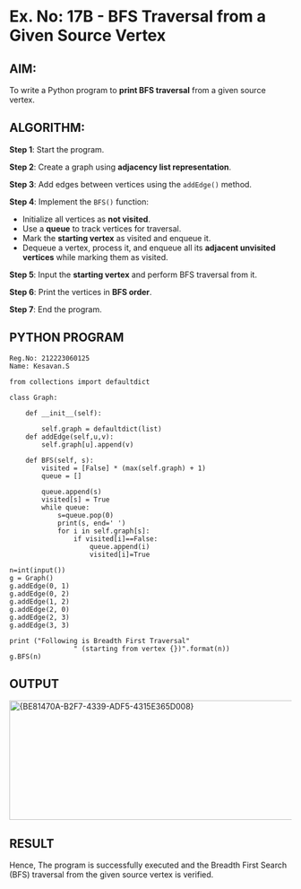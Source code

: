 # Ex. No: 17B - BFS Traversal from a Given Source Vertex

## AIM:
To write a Python program to **print BFS traversal** from a given source vertex.

## ALGORITHM:

**Step 1**: Start the program.

**Step 2**: Create a graph using **adjacency list representation**.

**Step 3**: Add edges between vertices using the `addEdge()` method.

**Step 4**: Implement the `BFS()` function:
- Initialize all vertices as **not visited**.
- Use a **queue** to track vertices for traversal.
- Mark the **starting vertex** as visited and enqueue it.
- Dequeue a vertex, process it, and enqueue all its **adjacent unvisited vertices** while marking them as visited.

**Step 5**: Input the **starting vertex** and perform BFS traversal from it.

**Step 6**: Print the vertices in **BFS order**.

**Step 7**: End the program.

## PYTHON PROGRAM

```
Reg.No: 212223060125
Name: Kesavan.S

from collections import defaultdict

class Graph:

	def __init__(self):

		self.graph = defaultdict(list)
	def addEdge(self,u,v):
		self.graph[u].append(v)

	def BFS(self, s):
		visited = [False] * (max(self.graph) + 1)
		queue = []

		queue.append(s)
		visited[s] = True
		while queue:
		    s=queue.pop(0)
		    print(s, end=' ')
		    for i in self.graph[s]:
		        if visited[i]==False:
		            queue.append(i)
		            visited[i]=True

n=int(input())
g = Graph()
g.addEdge(0, 1)
g.addEdge(0, 2)
g.addEdge(1, 2)
g.addEdge(2, 0)
g.addEdge(2, 3)
g.addEdge(3, 3)

print ("Following is Breadth First Traversal"
				" (starting from vertex {})".format(n))
g.BFS(n)

```

## OUTPUT

<img width="1174" height="213" alt="{BE81470A-B2F7-4339-ADF5-4315E365D008}" src="https://github.com/user-attachments/assets/59adb6a2-610f-4383-92d8-a40df3209782" />

## RESULT

Hence, The program is successfully executed and the Breadth First Search (BFS) traversal from the given source vertex is verified.
